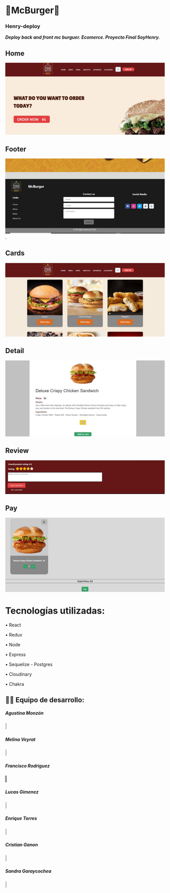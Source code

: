 #           <h1>🍔McBurger🍔</h1> <h3>Henry-deploy</h3>
***Deploy back and front mc burguer. Ecomerce. Proyecto Final SoyHenry.***
  <h2>Home</h2><img src="./Home .jpeg">
  <h2>Footer</h2><img src="./Footer.jpeg">.
  <h2>Cards</h2><img src="./Cards.jpeg">
  <h2>Detail</h2><img src="./Detail.jpeg">
  <h2>Review</h2><img src="./Review.jpeg">
   <h2>Pay</h2><img src="./Pay.jpeg">
     


# Tecnologías utilizadas:

 •	React
 
 •	Redux
 
 •	Node
 
 •	Express
 
 •	Sequelize - Postgres
 
 •	Cloudinary
 
 •	Chakra
 



<h2>👨‍💻 Equipo de desarrollo:</h2>
<h5>Agustina Monzón </h5><a href="https://www.linkedin.com/in/agustinamonzon/" target="_blank"><img align="center" src="https://user-images.githubusercontent.com/76783198/182481396-19c89e94-f3ba-4e33-9df4-f5b7a094cf8f.svg" height="3%" width="3%"/></a>
<h5>Melina Veyrat </h5><a href="https://www.linkedin.com/in/melina-veyrat-durbex-b66b3b227/" target="_blank"><img align="center" src="https://user-images.githubusercontent.com/76783198/182481396-19c89e94-f3ba-4e33-9df4-f5b7a094cf8f.svg" height="3%" width="3%"/></a>
<h5>Francisco Rodriguez</h5><a href=""https://www.linkedin.com/in/francisco-rodriguez-793039248/"" target="_blank"><img align="center" src="https://user-images.githubusercontent.com/76783198/182481396-19c89e94-f3ba-4e33-9df4-f5b7a094cf8f.svg" height="3%" width="3%"/></a>
<h5>Lucas Gimenez </h5><a href="https://www.linkedin.com/in/lucas-gim%C3%A9nez-226b3122b" target="_blank"><img align="center" src="https://user-images.githubusercontent.com/76783198/182481396-19c89e94-f3ba-4e33-9df4-f5b7a094cf8f.svg" height="3%" width="3%"/></a>
<h5>Enrique Torres</h5><a href="https://www.linkedin.com/in/enritorres/" target="_blank"><img align="center" src="https://user-images.githubusercontent.com/76783198/182481396-19c89e94-f3ba-4e33-9df4-f5b7a094cf8f.svg" height="3%" width="3%"/></a>
<h5>Cristian Ganon </h5><a href="https://www.linkedin.com/in/cristian-ganon-6b2242135/" target="_blank"><img align="center" src="https://user-images.githubusercontent.com/76783198/182481396-19c89e94-f3ba-4e33-9df4-f5b7a094cf8f.svg" height="3%" width="3%"/></a>
<h5>Sandra Garaycochea</h5><a href="https://www.linkedin.com/in/sandra-cecilia-garaycochea/" target="_blank"><img align="center" src="https://user-images.githubusercontent.com/76783198/182481396-19c89e94-f3ba-4e33-9df4-f5b7a094cf8f.svg" height="3%" width="3%"/></a>


                
